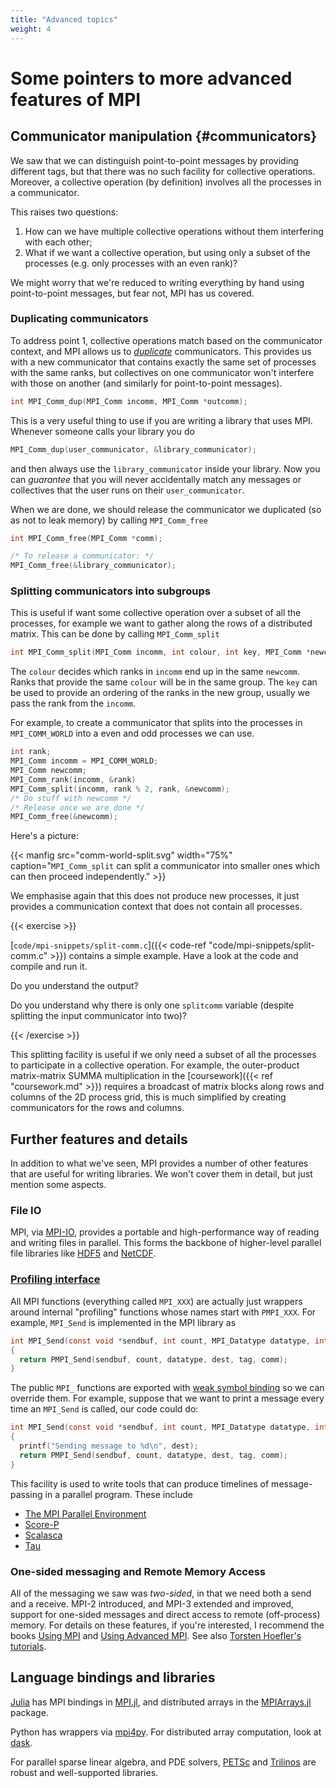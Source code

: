 ```yaml
---
title: "Advanced topics"
weight: 4
---
```


# Some pointers to more advanced features of MPI

## Communicator manipulation {#communicators}

We saw that we can distinguish point-to-point messages by providing
different tags, but that there was no such facility for collective
operations. Moreover, a collective operation (by definition) involves
all the processes in a communicator.

This raises two questions:

1. How can we have multiple collective operations without them
   interfering with each other;
2. What if we want a collective operation, but using only a subset of
   the processes (e.g. only processes with an even rank)?

We might worry that we're reduced to writing everything by hand using
point-to-point messages, but fear not, MPI has us covered.

### Duplicating communicators

To address point 1, collective operations match based on the
communicator context, and MPI allows us to
[_duplicate_](https://www.mpich.org/static/docs/v3.3/www3/MPI_Comm_dup.html)
communicators. This provides us with a new communicator that contains
exactly the same set of processes with the same ranks, but collectives
on one communicator won't interfere with those on another (and
similarly for point-to-point messages).

```c
int MPI_Comm_dup(MPI_Comm incomm, MPI_Comm *outcomm);
```

This is a very useful thing to use if you are writing a library that
uses MPI. Whenever someone calls your library you do

```c
MPI_Comm_dup(user_communicator, &library_communicator);
```

and then always use the `library_communicator` inside your library.
Now you can _guarantee_ that you will never accidentally match any
messages or collectives that the user runs on their
`user_communicator`.

When we are done, we should release the communicator we duplicated (so
as not to leak memory) by calling `MPI_Comm_free`

```c
int MPI_Comm_free(MPI_Comm *comm);

/* To release a communicator: */
MPI_Comm_free(&library_communicator);
```

### Splitting communicators into subgroups

This is useful if want some collective operation over a subset of all
the processes, for example we want to gather along the rows of a
distributed matrix. This can be done by calling `MPI_Comm_split`

```c
int MPI_Comm_split(MPI_Comm incomm, int colour, int key, MPI_Comm *newcomm);
```

The `colour` decides which ranks in `incomm` end up in the same
`newcomm`. Ranks that provide the same `colour` will be in the same
group. The `key` can be used to provide an ordering of the ranks in
the new group, usually we pass the rank from the `incomm`.

For example, to create a communicator that splits into the processes
in `MPI_COMM_WORLD` into a even and odd processes we can use.


```c
int rank;
MPI_Comm incomm = MPI_COMM_WORLD;
MPI_Comm newcomm;
MPI_Comm_rank(incomm, &rank)
MPI_Comm_split(incomm, rank % 2, rank, &newcomm);
/* Do stuff with newcomm */
/* Release once we are done */
MPI_Comm_free(&newcomm);
```

Here's a picture:

{{< manfig
    src="comm-world-split.svg"
    width="75%"
    caption="`MPI_Comm_split` can split a communicator into smaller ones which can then proceed independently." >}}
    
We emphasise again that this does not produce new processes, it just
provides a communication context that does not contain all processes.

{{< exercise >}}

[`code/mpi-snippets/split-comm.c`]({{< code-ref
"code/mpi-snippets/split-comm.c" >}}) contains a simple example.
Have a look at the code and compile and run it.

Do you understand the output?

Do you understand why there is only one `splitcomm` variable (despite
splitting the input communicator into two)?

{{< /exercise >}}

This splitting facility is useful if we only need a subset of all the
processes to participate in a collective operation. For example, the
outer-product matrix-matrix SUMMA multiplication in the
[coursework]({{< ref "coursework.md" >}}) requires a broadcast of
matrix blocks along rows and columns of the 2D process grid, this is
much simplified by creating communicators for the rows and columns.

## Further features and details

In addition to what we've seen, MPI provides a number of other
features that are useful for writing libraries. We won't cover them in
detail, but just mention some aspects.

### File IO

MPI, via
[MPI-IO](https://www.mpi-forum.org/docs/mpi-3.1/mpi31-report/node305.htm#Node305),
provides a portable and high-performance way of reading and writing
files in parallel. This forms the backbone of higher-level parallel
file libraries like [HDF5](https://www.hdfgroup.org) and
[NetCDF](https://www.unidata.ucar.edu/software/netcdf/).

### [Profiling interface](https://www.mpi-forum.org/docs/mpi-3.1/mpi31-report/node357.htm#Node357)

All MPI functions (everything called `MPI_XXX`) are actually just
wrappers around internal "profiling" functions whose names start with
`PMPI_XXX`. For example, `MPI_Send` is implemented in the MPI library as

```c
int MPI_Send(const void *sendbuf, int count, MPI_Datatype datatype, int dest, int tag, MPI_Comm comm)
{
  return PMPI_Send(sendbuf, count, datatype, dest, tag, comm);
}
```

The public `MPI_` functions are exported with [weak symbol
binding](https://en.wikipedia.org/wiki/Weak_symbol) so we can override
them. For example, suppose that we want to print a message every time
an `MPI_Send` is called, our code could do:

```c
int MPI_Send(const void *sendbuf, int count, MPI_Datatype datatype, int dest, int tag, MPI_Comm comm)
{
  printf("Sending message to %d\n", dest);
  return PMPI_Send(sendbuf, count, datatype, dest, tag, comm);
}
```

This facility is used to write tools that can produce timelines of
message-passing in a parallel program. These include

- [The MPI Parallel Environment](https://www.mcs.anl.gov/research/projects/perfvis/software/MPE/)
- [Score-P](https://www.vi-hps.org/projects/score-p/)
- [Scalasca](http://www.scalasca.org)
- [Tau](http://www.cs.uoregon.edu/research/tau/home.php)

### One-sided messaging and Remote Memory Access

All of the messaging we saw was _two-sided_, in that we need both a
send and a receive. MPI-2 introduced, and MPI-3 extended and improved,
support for one-sided messages and direct access to remote
(off-process) memory. For details on these features, if you're
interested, I recommend the books [Using
MPI](https://mitpress.mit.edu/books/using-mpi-third-edition) and
[Using Advanced
MPI](https://mitpress.mit.edu/books/using-advanced-mpi). See also
[Torsten Hoefler's
tutorials](https://htor.inf.ethz.ch/teaching/mpi_tutorials/).

## Language bindings and libraries

[Julia](https://julialang.org) has MPI bindings in
[MPI.jl](https://github.com/JuliaParallel/MPI.jl), and
distributed arrays in the
[MPIArrays.jl](https://github.com/barche/MPIArrays.jl) package.

Python has wrappers via
[mpi4py](https://mpi4py.readthedocs.io/en/stable/). For distributed
array computation, look at [dask](https://dask.org).

For parallel sparse linear algebra, and PDE solvers,
[PETSc](https://www.mcs.anl.gov/) and
[Trilinos](https://trilinos.github.io) are robust and well-supported
libraries.

